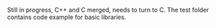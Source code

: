 Still in progress, C++ and C merged, needs to turn to C. The test folder contains code example for basic libraries.
